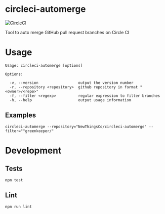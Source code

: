 circleci-automerge
====
[![CircleCI](https://circleci.com/gh/NewThingsCo/circleci-automerge.svg?style=svg)](https://circleci.com/gh/NewThingsCo/circleci-automerge)

Tool to auto merge GitHub pull request branches on Circle CI

# Usage

    Usage: circleci-automerge [options]

    Options:

      -v, --version                  output the version number
      -r, --repository <repository>  github repository in format "<owner>/<repo>"
      -f, --filter <regexp>          regular expression to filter branches
      -h, --help                     output usage information

## Examples

    circleci-automerge --repository="NewThingsCo/circleci-automerge" --filter="^greenkeeper/"

# Development

## Tests
    npm test

## Lint
    npm run lint
